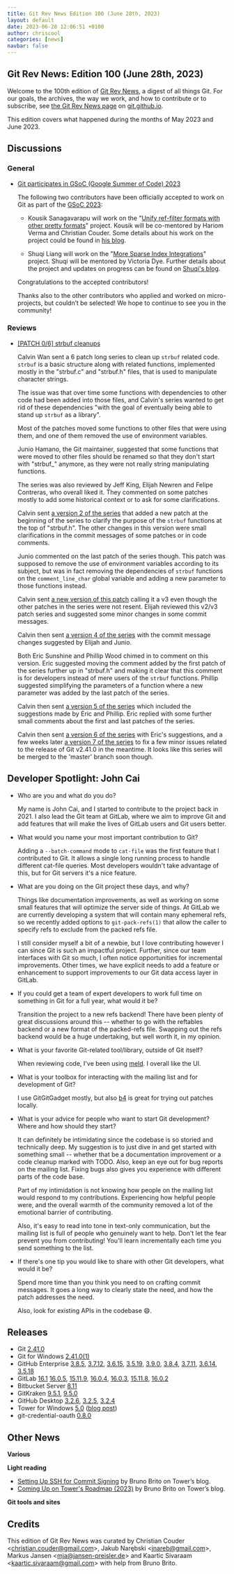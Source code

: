 ```yaml
---
title: Git Rev News Edition 100 (June 28th, 2023)
layout: default
date: 2023-06-28 12:06:51 +0100
author: chriscool
categories: [news]
navbar: false
---
```


## Git Rev News: Edition 100 (June 28th, 2023)

Welcome to the 100th edition of [Git Rev News](https://git.github.io/rev_news/rev_news/),
a digest of all things Git. For our goals, the archives, the way we work, and how to contribute or to
subscribe, see [the Git Rev News page](https://git.github.io/rev_news/rev_news/) on [git.github.io](http://git.github.io).

This edition covers what happened during the months of May 2023 and June 2023.

## Discussions


### General

- [Git participates in GSoC (Google Summer of Code) 2023](https://summerofcode.withgoogle.com/programs/2023/organizations/git)

  The following two contributors have been officially accepted to work on Git
  as part of the [GSoC 2023](https://summerofcode.withgoogle.com/):

    - Kousik Sanagavarapu will work on the "[Unify ref-filter formats with other pretty formats](https://summerofcode.withgoogle.com/programs/2023/projects/rck3kmq2)"
      project. Kousik will be co-mentored by Hariom Verma and Christian Couder.
      Some details about his work on the project could be found in [his blog](https://five-sh.github.io/blog).

    - Shuqi Liang will work on the "[More Sparse Index Integrations](https://summerofcode.withgoogle.com/programs/2023/projects/Rkbc1Abe)"
      project. Shuqi will be mentored by Victoria Dye. Further details about
      the project and updates on progress can be found on [Shuqi's blog](https://cheskaqiqi.github.io/tags/GSoC/).

  Congratulations to the accepted contributors!

  Thanks also to the other contributors who applied and worked on micro-projects,
  but couldn’t be selected! We hope to continue to see you in the community!



### Reviews

* [[PATCH 0/6] strbuf cleanups](https://lore.kernel.org/git/20230502211454.1673000-1-calvinwan@google.com/)

  Calvin Wan sent a 6 patch long series to clean up `strbuf` related
  code. `strbuf` is a basic structure along with related functions,
  implemented mostly in the "strbuf.c" and "strbuf.h" files, that is
  used to manipulate character strings.

  The issue was that over time some functions with dependencies to
  other code had been added into those files, and Calvin's series
  wanted to get rid of these dependencies "with the goal of eventually
  being able to stand up `strbuf` as a library".

  Most of the patches moved some functions to other files that were
  using them, and one of them removed the use of environment
  variables.

  Junio Hamano, the Git maintainer, suggested that some functions that
  were moved to other files should be renamed so that they don't start
  with "strbuf_" anymore, as they were not really string manipulating
  functions.

  The series was also reviewed by Jeff King, Elijah Newren and Felipe
  Contreras, who overall liked it. They commented on some patches
  mostly to add some historical context or to ask for some
  clarifications.

  Calvin sent
  [a version 2 of the series](https://lore.kernel.org/git/20230503184849.1809304-1-calvinwan@google.com/)
  that added a new patch at the beginning of the series to clarify the
  purpose of the `strbuf` functions at the top of "strbuf.h". The other
  changes in this version were small clarifications in the commit
  messages of some patches or in code comments.

  Junio commented on the last patch of the series though. This patch
  was supposed to remove the use of environment variables according to
  its subject, but was in fact removing the dependencies of `strbuf`
  functions on the `comment_line_char` global variable and adding a
  new parameter to those functions instead.

  Calvin sent
  [a new version of this patch](https://lore.kernel.org/git/20230503194201.2360016-1-calvinwan@google.com/)
  calling it a v3 even though the other patches in the series were not
  resent. Elijah reviewed this v2/v3 patch series and suggested some minor
  changes in some commit messages.

  Calvin then sent
  [a version 4 of the series](https://lore.kernel.org/git/20230508165728.525603-1-calvinwan@google.com/)
  with the commit message changes suggested by Elijah and Junio.

  Both Eric Sunshine and Phillip Wood chimed in to comment on this
  version. Eric suggested moving the comment added by the first patch
  of the series further up in "strbuf.h" and making it clear that this
  comment is for developers instead of mere users of the `strbuf`
  functions. Phillip suggested simplifying the parameters of a
  function where a new parameter was added by the last patch of the
  series.

  Calvin then sent
  [a version 5 of the series](https://lore.kernel.org/git/20230511194446.1492907-1-calvinwan@google.com/)
  which included the suggestions made by Eric and Phillip. Eric replied
  with some further small comments about the first and last patches of
  the series.

  Calvin then sent
  [a version 6 of the series](https://lore.kernel.org/git/20230512171429.2202982-1-calvinwan@google.com/)
  with Eric's suggestions, and a few weeks later
  [a version 7 of the series](https://lore.kernel.org/git/20230606194720.2053551-1-calvinwan@google.com/)
  to fix a few minor issues related to the release of Git v2.41.0 in
  the meantime. It looks like this series will be merged to the
  'master' branch soon though.

<!---
### Support
-->


## Developer Spotlight: John Cai

* Who are you and what do you do?

  My name is John Cai, and I started to contribute to the project back in 2021. I
  also lead the Git team at GitLab, where we aim to improve Git and add features
  that will make the lives of GitLab users and Git users better.

* What would you name your most important contribution to Git?

  Adding a `--batch-command` mode to `cat-file` was the first feature that I
  contributed to Git. It allows a single long running process to handle different
  cat-file queries. Most developers wouldn't take advantage of this, but for Git
  servers it's a nice feature.

* What are you doing on the Git project these days, and why?

  Things like documentation improvements, as well as working on some small features
  that will optimize the server side of things. At GitLab we are currently
  developing a system that will contain many ephemeral refs, so we recently added
  options to `git-pack-refs(1)` that allow the caller to specify refs to exclude
  from the packed refs file.

  I still consider myself a bit of a newbie, but I love contributing however I can
  since Git is such an impactful project. Further, since our team interfaces with
  Git so much, I often notice opportunities for incremental improvements. Other
  times, we have explicit needs to add a feature or enhancement to support
  improvements to our Git data access layer in GitLab.

* If you could get a team of expert developers to work full time on
  something in Git for a full year, what would it be?

  Transition the project to a new refs backend! There have been plenty of great
  discussions around this -- whether to go with the reftables backend or a new
  format of the packed-refs file. Swapping out the refs backend would be a huge
  undertaking, but well worth it, in my opinion.

* What is your favorite Git-related tool/library, outside of
  Git itself?

  When reviewing code, I've been using [meld](https://github.com/GNOME/meld).
  I overall like the UI.

* What is your toolbox for interacting with the mailing list and for
  development of Git?

  I use GitGitGadget mostly, but also [b4](https://people.kernel.org/monsieuricon/introducing-b4-and-patch-attestation)
  is great for trying out patches locally.

* What is your advice for people who want to start Git development?
  Where and how should they start?

  It can definitely be intimidating since the codebase is so storied and
  technically deep. My suggestion is to just dive in and get started with
  something small -- whether that be a documentation improvement or a code cleanup
  marked with TODO. Also, keep an eye out for bug reports on the mailing list.
  Fixing bugs also gives you experience with different parts of the code base.

  Part of my intimidation is not knowing how people on the mailing list would
  respond to my contributions. Experiencing how helpful people were, and the
  overall warmth of the community removed a lot of the emotional barrier of
  contributing.

  Also, it's easy to read into tone in text-only communication, but the mailing
  list is full of people who genuinely want to help. Don't let the fear prevent
  you from contributing! You'll learn incrementally each time you send something
  to the list.

* If there's one tip you would like to share with other Git
  developers, what would it be?

  Spend more time than you think you need to on crafting commit messages. It goes
  a long way to clearly state the need, and how the patch addresses the need.

  Also, look for existing APIs in the codebase 😄.


## Releases

+ Git [2.41.0](https://public-inbox.org/git/xmqqleh3a3wm.fsf@gitster.g/)
+ Git for Windows [2.41.0(1)](https://github.com/git-for-windows/git/releases/tag/v2.41.0.windows.1)
+ GitHub Enterprise [3.8.5](https://help.github.com/enterprise-server@3.8/admin/release-notes#3.8.5),
[3.7.12](https://help.github.com/enterprise-server@3.7/admin/release-notes#3.7.12),
[3.6.15](https://help.github.com/enterprise-server@3.6/admin/release-notes#3.6.15),
[3.5.19](https://help.github.com/enterprise-server@3.5/admin/release-notes#3.5.19),
[3.9.0](https://help.github.com/enterprise-server@3.9/admin/release-notes#3.9.0),
[3.8.4](https://help.github.com/enterprise-server@3.8/admin/release-notes#3.8.4),
[3.7.11](https://help.github.com/enterprise-server@3.7/admin/release-notes#3.7.11),
[3.6.14](https://help.github.com/enterprise-server@3.6/admin/release-notes#3.6.14),
[3.5.18](https://help.github.com/enterprise-server@3.5/admin/release-notes#3.5.18)
+ GitLab [16.1](https://about.gitlab.com/releases/2023/06/22/gitlab-16-1-released/)
[16.0.5](https://about.gitlab.com/releases/2023/06/16/gitlab-16-0-5-released/),
[15.11.9](https://about.gitlab.com/releases/2023/06/15/gitlab-15-11-9-released/),
[16.0.4](https://about.gitlab.com/releases/2023/06/08/gitlab-16-0-4-released/),
[16.0.3](https://about.gitlab.com/releases/2023/06/07/gitlab-16-0-3-released/),
[15.11.8](https://about.gitlab.com/releases/2023/06/07/gitlab-15-11-8-released/),
[16.0.2](https://about.gitlab.com/releases/2023/06/05/security-release-gitlab-16-0-2-released/)
+ Bitbucket Server [8.11](https://confluence.atlassian.com/bitbucketserver/bitbucket-server-release-notes-872139866.html)
+ GitKraken [9.5.1](https://help.gitkraken.com/gitkraken-client/current/),
[9.5.0](https://help.gitkraken.com/gitkraken-client/current/)
+ GitHub Desktop [3.2.6](https://desktop.github.com/release-notes/),
[3.2.5](https://desktop.github.com/release-notes/),
[3.2.4](https://desktop.github.com/release-notes/)
+ Tower for Windows [5.0](https://www.git-tower.com/release-notes/windows?show_tab=release-notes) ([blog post](https://www.git-tower.com/blog/tower-windows-5/))
+ git-credential-oauth [0.8.0](https://github.com/hickford/git-credential-oauth/releases/tag/v0.8.0)

## Other News

__Various__


__Light reading__
+ [Setting Up SSH for Commit Signing](https://www.git-tower.com/blog/setting-up-ssh-for-commit-signing/) by Bruno Brito on Tower’s blog.
+ [Coming Up on Tower's Roadmap (2023)](https://www.git-tower.com/blog/coming-up-on-the-roadmap-2023/) by Bruno Brito on Tower’s blog.
<!---
__Easy watching__
-->

__Git tools and sites__


## Credits

This edition of Git Rev News was curated by
Christian Couder &lt;<christian.couder@gmail.com>&gt;,
Jakub Narębski &lt;<jnareb@gmail.com>&gt;,
Markus Jansen &lt;<mja@jansen-preisler.de>&gt; and
Kaartic Sivaraam &lt;<kaartic.sivaraam@gmail.com>&gt;
with help from Bruno Brito.
